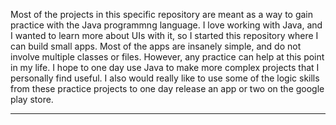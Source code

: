 Most of the projects in this specific repository are meant as a way to gain practice with the Java programmng language. I love working with Java, and I wanted to learn more about UIs with it, so I started this repository where I can build small apps. Most of the apps are insanely simple, and do not involve multiple classes or files. However, any practice can help at this point in my life.
I hope to one day use Java to make more complex projects that I personally find useful. I also would really like to use some of the logic skills from these practice projects to one day release an app or two on the google play store.

---------------------------------------------------------------------------------------------------------------------------------------------------------------
